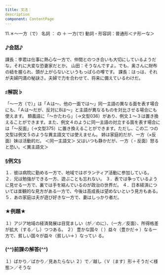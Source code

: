 ```yaml
---
title: 文法：
description
component: ContentPage
---
```



11.＊～一方（で）
名詞 ： の ＋ 一方(で)
動詞・形容詞：普通形＜ナ形ーな＞  

### ♪会話♪
課長：李君は仕事に熱心な一方で、仲間とのつき合いも大切にしているようだな。それに大変な恐妻家だとか。
山田：そうなんですよ。でも、奥さんに財布の紐を握られ、頭が上がらないというもっぱらの噂です。
課長：はっは、それが夫婦円満の秘訣さ。夫婦で力を合わせて、将来に備えているわけだ。

### ♯解説♭
「～一方（で）」は「Ａは～、他の一面では～」同一主語の異なる面を表す場合にも、「Ａは～だが、反対にBは～」と主語が異なるものを対比させる場合にも使えます。
類義語に「～かたわら」（→文型036）があり、例文１～３は置き換えることができます。また、例文４のように同一主語の対立する面を表す場合には「～反面」（→文型375）に置き換えることができます。ただし、この二 つの文型は例文５のような異主語文では使えません。
姉は家庭的だが、一方（×反面）妹は活動的だ。 ＜同一主語文＞ 父はいつも静かだが、一方（・反面）怒ると恐い。＜異主語文＞

### §例文§
１．彼は病院に勤める一方で、地域ではボランティア活動に参加している。
２．兄は勉強ができる一方、遊ぶことも忘れない。
３．表では争っているように見せる一方で、裏では手を結んでいるのが政治の世界だ。
４．日本経済については楽観的な見方がある一方で、今後は高成長は望めないという見方もある。
５．あの家庭は夫が遊び好きな一方で、妻はしっかり者だ。

### ★例題★
１）アジア地域の経済発展は目覚ましい（が／のに）、（一方／反面）、所得格差が拡大（する／し）つつある。
２） 豊かな国々（ ）益々（豊かだ→ ）なる一方で、貧しい国々が益々（貧しい→ ）なってい
る。      

### (^^)前課の解答(^^)
１）ばかり／ばかり／見あたらない
２）で／越し（Ｖ〔ます〕形＋そうだ＜様態＞／そうな
